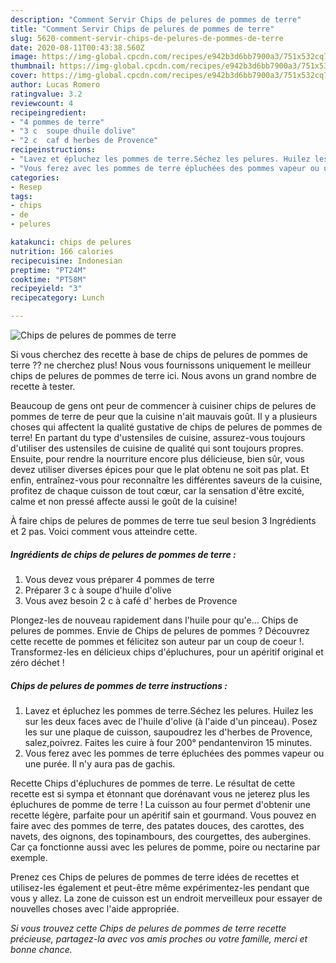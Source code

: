 ```yaml
---
description: "Comment Servir Chips de pelures de pommes de terre"
title: "Comment Servir Chips de pelures de pommes de terre"
slug: 5620-comment-servir-chips-de-pelures-de-pommes-de-terre
date: 2020-08-11T00:43:38.560Z
image: https://img-global.cpcdn.com/recipes/e942b3d6bb7900a3/751x532cq70/chips-de-pelures-de-pommes-de-terre-photo-principale-de-la-recette.jpg
thumbnail: https://img-global.cpcdn.com/recipes/e942b3d6bb7900a3/751x532cq70/chips-de-pelures-de-pommes-de-terre-photo-principale-de-la-recette.jpg
cover: https://img-global.cpcdn.com/recipes/e942b3d6bb7900a3/751x532cq70/chips-de-pelures-de-pommes-de-terre-photo-principale-de-la-recette.jpg
author: Lucas Romero
ratingvalue: 3.2
reviewcount: 4
recipeingredient:
- "4 pommes de terre"
- "3 c  soupe dhuile dolive"
- "2 c  caf d herbes de Provence"
recipeinstructions:
- "Lavez et épluchez les pommes de terre.Séchez les pelures. Huilez les sur les deux faces avec de l&#39;huile d&#39;olive (à l&#39;aide d&#39;un pinceau). Posez les sur une plaque de cuisson, saupoudrez les d&#39;herbes de Provence, salez,poivrez. Faites les cuire à four 200° pendantenviron 15 minutes."
- "Vous ferez avec les pommes de terre épluchées des pommes vapeur ou une purée. Il n&#39;y aura pas de gachis."
categories:
- Resep
tags:
- chips
- de
- pelures

katakunci: chips de pelures 
nutrition: 166 calories
recipecuisine: Indonesian
preptime: "PT24M"
cooktime: "PT58M"
recipeyield: "3"
recipecategory: Lunch

---
```



![Chips de pelures de pommes de terre](https://img-global.cpcdn.com/recipes/e942b3d6bb7900a3/751x532cq70/chips-de-pelures-de-pommes-de-terre-photo-principale-de-la-recette.jpg)

Si vous cherchez des recette à base de chips de pelures de pommes de terre ?? ne cherchez plus! Nous vous fournissons uniquement le meilleur chips de pelures de pommes de terre ici. Nous avons un grand nombre de recette à tester.

Beaucoup de gens ont peur de commencer à cuisiner chips de pelures de pommes de terre de peur que la cuisine n'ait mauvais goût. Il y a plusieurs choses qui affectent la qualité gustative de chips de pelures de pommes de terre! En partant du type d'ustensiles de cuisine, assurez-vous toujours d'utiliser des ustensiles de cuisine de qualité qui sont toujours propres. Ensuite, pour rendre la nourriture encore plus délicieuse, bien sûr, vous devez utiliser diverses épices pour que le plat obtenu ne soit pas plat. Et enfin, entraînez-vous pour reconnaître les différentes saveurs de la cuisine, profitez de chaque cuisson de tout cœur, car la sensation d'être excité, calme et non pressé affecte aussi le goût de la cuisine!

<!--inarticleads1-->

À faire chips de pelures de pommes de terre tue seul besion 3 Ingrédients et 2 pas. Voici comment vous atteindre cette.

##### Ingrédients de chips de pelures de pommes de terre :

1. Vous devez vous préparer 4 pommes de terre
1. Préparer 3 c à soupe d&#39;huile d&#39;olive
1. Vous avez besoin 2 c à café d&#39; herbes de Provence


Plongez-les de nouveau rapidement dans l&#39;huile pour qu&#39;e… Chips de pelures de pommes. Envie de Chips de pelures de pommes ? Découvrez cette recette de pommes et félicitez son auteur par un coup de coeur !. Transformez-les en délicieux chips d&#39;épluchures, pour un apéritif original et zéro déchet ! 

<!--inarticleads2-->

##### Chips de pelures de pommes de terre instructions :

1. Lavez et épluchez les pommes de terre.Séchez les pelures. Huilez les sur les deux faces avec de l&#39;huile d&#39;olive (à l&#39;aide d&#39;un pinceau). Posez les sur une plaque de cuisson, saupoudrez les d&#39;herbes de Provence, salez,poivrez. Faites les cuire à four 200° pendantenviron 15 minutes.
1. Vous ferez avec les pommes de terre épluchées des pommes vapeur ou une purée. Il n&#39;y aura pas de gachis.


Recette Chips d&#39;épluchures de pommes de terre. Le résultat de cette recette est si sympa et étonnant que dorénavant vous ne jeterez plus les épluchures de pomme de terre ! La cuisson au four permet d&#39;obtenir une recette légère, parfaite pour un apéritif sain et gourmand. Vous pouvez en faire avec des pommes de terre, des patates douces, des carottes, des navets, des oignons, des topinambours, des courgettes, des aubergines. Car ça fonctionne aussi avec les pelures de pomme, poire ou nectarine par exemple. 

<!--inarticleads1-->

<p>
Prenez ces Chips de pelures de pommes de terre idées de recettes et utilisez-les également et peut-être même expérimentez-les pendant que vous y allez. La zone de cuisson est un endroit merveilleux pour essayer de nouvelles choses avec l'aide appropriée.
</p>

<p>
<i>Si vous trouvez cette Chips de pelures de pommes de terre recette précieuse, partagez-la avec vos amis proches ou votre famille, merci et bonne chance.</i>
</p>
